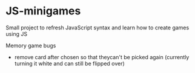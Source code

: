 # JS-minigames
Small project to refresh JavaScript syntax and learn how to create games using JS

Memory game bugs
* remove card after chosen so that theycan't be picked again (currently turning it white and can still be flipped over)
